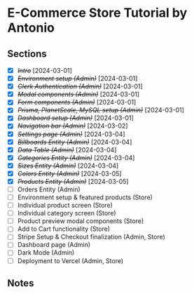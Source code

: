 # E-Commerce Store Tutorial by Antonio

## Sections

- [x] ~~_Intro_~~ [2024-03-01]
- [x] ~~_Environment setup (Admin)_~~ [2024-03-01]
- [x] ~~_Clerk Authentication (Admin)_~~ [2024-03-01]
- [x] ~~_Modal components (Admin)_~~ [2024-03-01]
- [x] ~~_Form components (Admin)_~~ [2024-03-01]
- [x] ~~_Prisma, PlanetScale, MySQL setup (Admin)_~~ [2024-03-01]
- [x] ~~_Dashboard setup (Admin)_~~ [2024-03-01]
- [x] ~~_Navigation bar (Admin)_~~ [2024-03-02]
- [x] ~~_Settings page (Admin)_~~ [2024-03-04]
- [x] ~~_Billboards Entity (Admin)_~~ [2024-03-04]
- [x] ~~_Data Table (Admin)_~~ [2024-03-04]
- [x] ~~_Categories Entity (Admin)_~~ [2024-03-04]
- [x] ~~_Sizes Entity (Admin)_~~ [2024-03-04]
- [x] ~~_Colors Entity (Admin)_~~ [2024-03-05]
- [x] ~~_Products Entity (Admin)_~~ [2024-03-05]
- [ ] Orders Entity (Admin)
- [ ] Environment setup & featured products (Store)
- [ ] Individual product screen (Store)
- [ ] Individual category screen (Store)
- [ ] Product preview modal components (Store)
- [ ] Add to Cart functionality (Store)
- [ ] Stripe Setup & Checkout finalization (Admin, Store)
- [ ] Dashboard page (Admin)
- [ ] Dark Mode (Admin)
- [ ] Deployment to Vercel (Admin, Store)

## Notes

